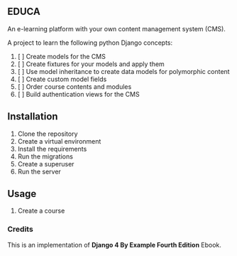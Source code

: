 ## EDUCA

An e-learning platform with your
own content management system (CMS). 

A project to learn the following python Django concepts:

1. [ ] Create models for the CMS
2. [ ] Create fixtures for your models and apply them
3. [ ] Use model inheritance to create data models for polymorphic content 
4. [ ] Create custom model fields
5. [ ] Order course contents and modules
6. [ ] Build authentication views for the CMS


## Installation

1. Clone the repository
2. Create a virtual environment
3. Install the requirements
4. Run the migrations
5. Create a superuser
6. Run the server


## Usage

1. Create a course


### Credits

This is an implementation of **Django 4 By Example Fourth Edition** Ebook.
